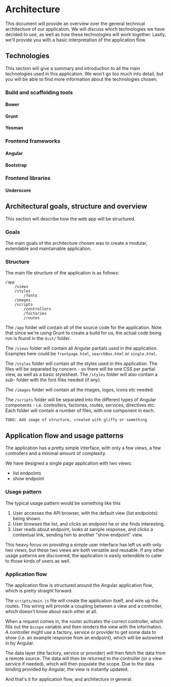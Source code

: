 # Architecture

This document will provide an overview over the general technical architecture
of our application. We will discuss which technologies we have decided to use,
as well as how these technologies will work together. Lastly, we'll provide you
with a basic interpretation of the application flow.

## Technologies

This section will give a summary and introduction to all the main technologies
used in this application. We won't go too much into detail, but you will be
able to find more information about the technologies chosen.

### Build and scaffolding tools

#### Bower

#### Grunt

#### Yeoman

### Frontend frameworks

#### Angular

#### Bootstrap

### Frontend libraries

#### Underscore

## Architectural goals, structure and overview

This section will describe how the web app will be structured.

### Goals

The main goals of the architecture chosen was to create a modular, extendable
and maintainable application.

### Structure

The main file structure of the application is as follows:

    /app
        /views
        /styles
            /fonts
        /images
        /scripts
            /controllers
            /factories
            /routes

The ``/app`` folder will contain all of the source code for the application. Note
that since we're using Grunt to create a build for us, the actual code being run
is found in the ``dist/`` folder.

The ``/views`` folder will contain all Angular partials used in the application.
Examples here could be ``frontpage.html``, ``searchBox.html`` or ``single.html``.

The ``/styles`` folder will contain all the styles used in this application. The
files will be separated by concern - so there will be one CSS per partial view,
as well as a basic stylesheet. The ``/styles`` folder will also contain a sub-
folder with the font files needed (if any).

The ``/images`` folder will contain all the images, logos, icons etc needed.

The ``/scripts`` folder will be separated into the different types of Angular
components - i.e. controllers, factories, routes, services, directives etc. Each
folder will contain a number of files, with one component in each.

    TODO: Add image of structure, created with gliffy or something

## Application flow and usage patterns

The application has a pretty simple interface, with only a few views, a few
controllers and a minimal amount of complexity.

We have designed a single page application with two views:
- list endpoints
- show endpoint

### Usage pattern

The typical usage pattern would be something like this

1. User accesses the API browser, with the default view (list endpoints) being
shown.
2. User browses the list, and clicks an endpoint he or she finds interesting.
3. User reads about endpoint, looks at sample response, and clicks a contextual
link, sending him to another "show endpoint" view.

This heavy focus on providing a simple user interface has left us with only two
views, but these two views are both versatile and reusable. If any other usage
patterns are discovered, the application is easily extendible to cater to those
kinds of users as well.

### Application flow

The application flow is structured around the Angular application flow, which is
pretty straight forward.

The ``scripts/main.js`` file will create the application itself, and wire up the
routes. This wiring will provide a coupling between a view and a controller,
which doesn't know about each other at all.

When a request comes in, the router activates the correct controller, which
fills out the ``$scope`` variable and then renders the view with the
information. A controller might use a factory, service or provider to get some
data to show (i.e. an example response from an endpoint), which will be
autowired in by Angular.

The data layer (the factory, service or provider) will then fetch the data from
a remote source. The data will then be returned to the controller (or a view
service if needed), which will then populate the scope. Due to the data binding
provided by Angular, the view is instantly updated.

And that's it for application flow, and architecture in general. 
